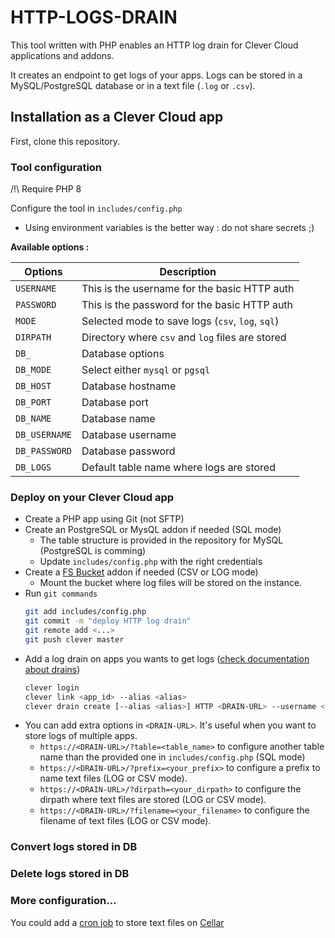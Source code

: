 # HTTP-LOGS-DRAIN

This tool written with PHP enables an HTTP log drain for Clever Cloud applications and addons. 

It creates an endpoint to get logs of your apps.
Logs can be stored in a MySQL/PostgreSQL database or in a text file (`.log` or `.csv`).

## Installation as a Clever Cloud app

First, clone this repository.

### Tool configuration

/!\ Require PHP 8

Configure the tool in `includes/config.php`

- Using environment variables is the better way : do not share secrets ;)

**Available options :**

| Options          | Description |
| ---------------- | ----------- |
| `USERNAME`       | This is the username for the basic HTTP auth |
| `PASSWORD`       | This is the password for the basic HTTP auth |
| `MODE`           | Selected mode to save logs (`csv`, `log`, `sql`) |
| `DIRPATH`        | Directory where `csv` and `log` files are stored  |
| `DB_`             | Database options  |
| `DB_MODE`     | Select either `mysql` or `pgsql` |
| `DB_HOST`     | Database hostname |
| `DB_PORT`     | Database port |
| `DB_NAME`   | Database name |
| `DB_USERNAME` | Database username |
| `DB_PASSWORD` | Database password |
| `DB_LOGS`     | Default table name where logs are stored |

### Deploy on your Clever Cloud app
- Create a PHP app using Git (not SFTP)
- Create an PostgreSQL or MysQL addon if needed (SQL mode)
    - The table structure is provided in the repository for MySQL (PostgreSQL is comming)
    - Update `includes/config.php` with the right credentials
- Create a [FS Bucket](https://www.clever-cloud.com/doc/deploy/addon/fs-bucket/) addon if needed (CSV or LOG mode)
    - Mount the bucket where log files will be stored on the instance.
- Run `git commands`
    ```bash
    git add includes/config.php
    git commit -m "deploy HTTP log drain"
    git remote add <...>
    git push clever master
    ```
- Add a log drain on apps you wants to get logs ([check documentation about drains](https://www.clever-cloud.com/doc/administrate/log-management/#exporting-logs-to-an-external-tools))
    ```bash
    clever login
    clever link <app_id> --alias <alias>
    clever drain create [--alias <alias>] HTTP <DRAIN-URL> --username <username> --password <password> 
    ```
- You can add extra options in `<DRAIN-URL>`. It's useful when you want to store logs of multiple apps.
    - `https://<DRAIN-URL>/?table=<table_name>` to configure another table name than the provided one in `includes/config.php` (SQL mode)
    - `https://<DRAIN-URL>/?prefix=<your_prefix>` to configure a prefix to name text files (LOG or CSV mode).
    - `https://<DRAIN-URL>/?dirpath=<your_dirpath>` to configure the dirpath where text files are stored (LOG or CSV mode).
    - `https://<DRAIN-URL>/?filename=<your_filename>` to configure the filename of text files (LOG or CSV mode).

### Convert logs stored in DB


### Delete logs stored in DB



### More configuration...

You could add a [cron job](https://www.clever-cloud.com/doc/administrate/cron/) to store text files on [Cellar](https://www.clever-cloud.com/doc/deploy/addon/cellar/)
